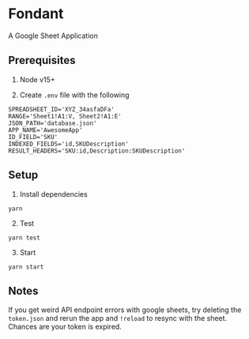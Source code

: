 # Fondant
A Google Sheet Application

## Prerequisites

1. Node v15+

2. Create `.env` file with the following

```
SPREADSHEET_ID='XYZ_34asfaDFa'
RANGE='Sheet1!A1:V, Sheet2!A1:E'
JSON_PATH='database.json'
APP_NAME='AwesomeApp'
ID_FIELD='SKU'
INDEXED_FIELDS='id,SKUDescription'
RESULT_HEADERS='SKU:id,Description:SKUDescription'
```

## Setup

1. Install dependencies

```
yarn
```

2.  Test

```
yarn test
```

3. Start

```
yarn start
```

## Notes

If you get weird API endpoint errors with google sheets, try deleting the `token.json` and rerun the app and `!reload` to resync with the sheet.  Chances are your token is expired.
